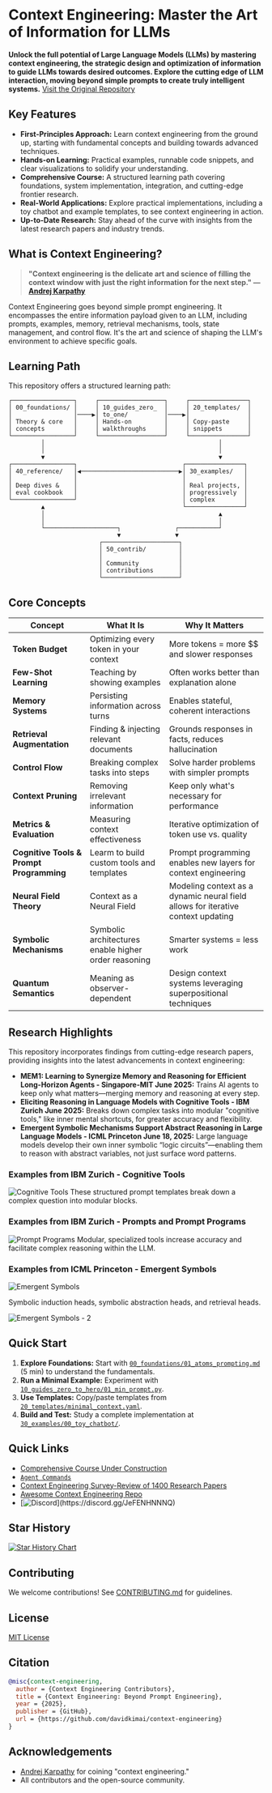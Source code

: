 # Context Engineering: Master the Art of Information for LLMs

**Unlock the full potential of Large Language Models (LLMs) by mastering context engineering, the strategic design and optimization of information to guide LLMs towards desired outcomes. Explore the cutting edge of LLM interaction, moving beyond simple prompts to create truly intelligent systems.** [Visit the Original Repository](https://github.com/davidkimai/Context-Engineering)

## Key Features

*   **First-Principles Approach:** Learn context engineering from the ground up, starting with fundamental concepts and building towards advanced techniques.
*   **Hands-on Learning:** Practical examples, runnable code snippets, and clear visualizations to solidify your understanding.
*   **Comprehensive Course:**  A structured learning path covering foundations, system implementation, integration, and cutting-edge frontier research.
*   **Real-World Applications:**  Explore practical implementations, including a toy chatbot and example templates, to see context engineering in action.
*   **Up-to-Date Research:** Stay ahead of the curve with insights from the latest research papers and industry trends.

## What is Context Engineering?

> **"Context engineering is the delicate art and science of filling the context window with just the right information for the next step." — [Andrej Karpathy](https://x.com/karpathy/status/1937902205765607626)**

Context Engineering goes beyond simple prompt engineering. It encompasses the entire information payload given to an LLM, including prompts, examples, memory, retrieval mechanisms, tools, state management, and control flow. It's the art and science of shaping the LLM's environment to achieve specific goals.

## Learning Path

This repository offers a structured learning path:

```
┌─────────────────┐     ┌──────────────────┐     ┌────────────────┐
│ 00_foundations/ │     │ 10_guides_zero_  │     │ 20_templates/  │
│                 │────▶│ to_one/          │────▶│                │
│ Theory & core   │     │ Hands-on         │     │ Copy-paste     │
│ concepts        │     │ walkthroughs     │     │ snippets       │
└─────────────────┘     └──────────────────┘     └────────────────┘
         │                                                │
         │                                                │
         ▼                                                ▼
┌─────────────────┐                             ┌────────────────┐
│ 40_reference/   │◀───────────────────────────▶│ 30_examples/   │
│                 │                             │                │
│ Deep dives &    │                             │ Real projects, │
│ eval cookbook   │                             │ progressively  │
└─────────────────┘                             │ complex        │
         ▲                                      └────────────────┘
         │                                                ▲
         │                                                │
         └────────────────────┐               ┌───────────┘
                              ▼               ▼
                         ┌─────────────────────┐
                         │ 50_contrib/         │
                         │                     │
                         │ Community           │
                         │ contributions       │
                         └─────────────────────┘
```

## Core Concepts

| Concept | What It Is | Why It Matters |
|---|---|---|
| **Token Budget** | Optimizing every token in your context | More tokens = more $$ and slower responses |
| **Few-Shot Learning** | Teaching by showing examples | Often works better than explanation alone |
| **Memory Systems** | Persisting information across turns | Enables stateful, coherent interactions |
| **Retrieval Augmentation** | Finding & injecting relevant documents | Grounds responses in facts, reduces hallucination |
| **Control Flow** | Breaking complex tasks into steps | Solve harder problems with simpler prompts |
| **Context Pruning** | Removing irrelevant information | Keep only what's necessary for performance |
| **Metrics & Evaluation** | Measuring context effectiveness | Iterative optimization of token use vs. quality |
| **Cognitive Tools & Prompt Programming** | Learm to build custom tools and templates | Prompt programming enables new layers for context engineering |
| **Neural Field Theory** | Context as a Neural Field | Modeling context as a dynamic neural field allows for iterative context updating |
| **Symbolic Mechanisms** | Symbolic architectures enable higher order reasoning | Smarter systems = less work |
| **Quantum Semantics** |  Meaning as observer-dependent  | Design context systems leveraging superpositional techniques |

## Research Highlights

This repository incorporates findings from cutting-edge research papers, providing insights into the latest advancements in context engineering:

*   **MEM1: Learning to Synergize Memory and Reasoning for Efficient Long-Horizon Agents - Singapore-MIT June 2025:** Trains AI agents to keep only what matters—merging memory and reasoning at every step.
*   **Eliciting Reasoning in Language Models with Cognitive Tools - IBM Zurich June 2025:**  Breaks down complex tasks into modular "cognitive tools," like inner mental shortcuts, for greater accuracy and flexibility.
*   **Emergent Symbolic Mechanisms Support Abstract Reasoning in Large Language Models - ICML Princeton June 18, 2025:**  Large language models develop their own inner symbolic “logic circuits”—enabling them to reason with abstract variables, not just surface word patterns.

### Examples from IBM Zurich - Cognitive Tools

![Cognitive Tools](https://github.com/user-attachments/assets/cd06c3f5-5a0b-4ee7-bbba-2f9f243f70ae)
These structured prompt templates break down a complex question into modular blocks.

### Examples from IBM Zurich - Prompts and Prompt Programs

![Prompt Programs](https://github.com/user-attachments/assets/f7ce8605-6fa3-494f-94cd-94e6b23032b6)
Modular, specialized tools increase accuracy and facilitate complex reasoning within the LLM.

### Examples from ICML Princeton - Emergent Symbols

![Emergent Symbols](https://github.com/user-attachments/assets/76c6e6cb-b65d-4af7-95a5-6d52aee7efc0)

Symbolic induction heads, symbolic abstraction heads, and retrieval heads.

![Emergent Symbols - 2](https://github.com/user-attachments/assets/2428544e-332a-4e32-9070-9f9d8716d491)

## Quick Start

1.  **Explore Foundations:** Start with [`00_foundations/01_atoms_prompting.md`](00_foundations/01_atoms_prompting.md) (5 min) to understand the fundamentals.
2.  **Run a Minimal Example:** Experiment with [`10_guides_zero_to_hero/01_min_prompt.py`](10_guides_zero_to_hero/01_min_prompt.py).
3.  **Use Templates:** Copy/paste templates from [`20_templates/minimal_context.yaml`](20_templates/minimal_context.yaml).
4.  **Build and Test:** Study a complete implementation at [`30_examples/00_toy_chatbot/`](30_examples/00_toy_chatbot/).

## Quick Links

*   [Comprehensive Course Under Construction](https://github.com/davidkimai/Context-Engineering/tree/main/00_COURSE)
*   [`Agent Commands`](https://github.com/davidkimai/Context-Engineering/tree/main/.claude/commands)
*   [Context Engineering Survey-Review of 1400 Research Papers](https://arxiv.org/pdf/2507.13334)
*   [Awesome Context Engineering Repo](https://github.com/Meirtz/Awesome-Context-Engineering)
*   [![Discord](https://img.shields.io/badge/Discord-join%20chat-7289DA.svg?logo=discord")](https://discord.gg/JeFENHNNNQ)

## Star History

[![Star History Chart](https://api.star-history.com/svg?repos=davidkimai/Context-Engineering&type=Date)](https://www.star-history.com/#davidkimai/Context-Engineering&Date)

## Contributing

We welcome contributions!  See [CONTRIBUTING.md](.github/CONTRIBUTING.md) for guidelines.

## License

[MIT License](LICENSE)

## Citation

```bibtex
@misc{context-engineering,
  author = {Context Engineering Contributors},
  title = {Context Engineering: Beyond Prompt Engineering},
  year = {2025},
  publisher = {GitHub},
  url = {https://github.com/davidkimai/context-engineering}
}
```

## Acknowledgements

*   [Andrej Karpathy](https://x.com/karpathy/status/1937902205765607626) for coining "context engineering."
*   All contributors and the open-source community.